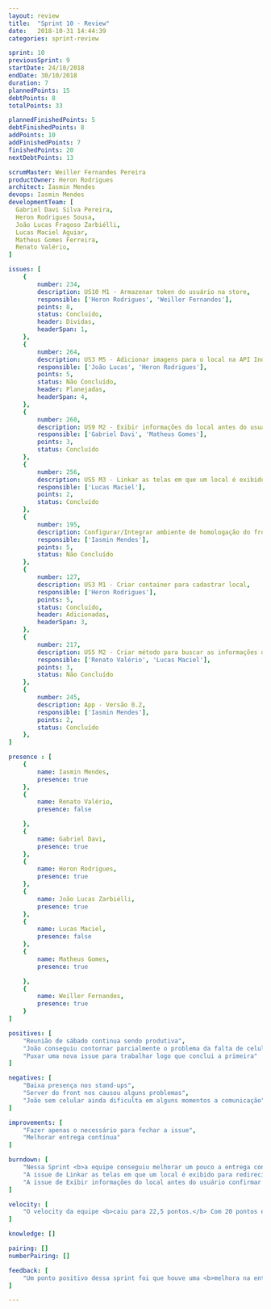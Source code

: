 ```yaml
---
layout: review
title:  "Sprint 10 - Review"
date:   2018-10-31 14:44:39
categories: sprint-review

sprint: 10
previousSprint: 9
startDate: 24/10/2018
endDate: 30/10/2018
duration: 7
plannedPoints: 15
debtPoints: 8
totalPoints: 33

plannedFinishedPoints: 5
debtFinishedPoints: 8
addPoints: 10
addFinishedPoints: 7
finishedPoints: 20
nextDebtPoints: 13

scrumMaster: Weiller Fernandes Pereira
productOwner: Heron Rodrigues
architect: Iasmin Mendes
devops: Iasmin Mendes
developmentTeam: [
  Gabriel Davi Silva Pereira,
  Heron Rodrigues Sousa,
  João Lucas Fragoso Zarbiélli,
  Lucas Maciel Aguiar,
  Matheus Gomes Ferreira,
  Renato Valério,
]

issues: [
    {
        number: 234,
        description: US10 M1 - Armazenar token do usuário na store,
        responsible: ['Heron Rodrigues', 'Weiller Fernandes'],
        points: 8,
        status: Concluído,
        header: Dividas,
        headerSpan: 1,
    },
    {
        number: 264,
        description: US3 M5 - Adicionar imagens para o local na API IndicaAi,
        responsible: ['João Lucas', 'Heron Rodrigues'],
        points: 5,
        status: Não Concluído,
        header: Planejadas,
        headerSpan: 4,
    },
    {
        number: 260,
        description: US9 M2 - Exibir informações do local antes do usuário confirmar o cadastro,
        responsible: ['Gabriel Davi', 'Matheus Gomes'],
        points: 3,
        status: Concluído
    },
    {
        number: 256,
        description: US5 M3 - Linkar as telas em que um local é exibido para redirecionar para a página de Visualização do Local,
        responsible: ['Lucas Maciel'],
        points: 2,
        status: Concluído
    },
    {
        number: 195,
        description: Configurar/Integrar ambiente de homologação do front,
        responsible: ['Iasmin Mendes'],
        points: 5,
        status: Não Concluído
    },
    {
        number: 127,
        description: US3 M1 - Criar container para cadastrar local,
        responsible: ['Heron Rodrigues'],
        points: 5,
        status: Concluído,
        header: Adicionadas,
        headerSpan: 3,
    },
    {
        number: 217,
        description: US5 M2 - Criar método para buscar as informações do local na IndicaAi API,
        responsible: ['Renato Valério', 'Lucas Maciel'],
        points: 3,
        status: Não Concluído
    },
    {
        number: 245,
        description: App - Versão 0.2,
        responsible: ['Iasmin Mendes'],
        points: 2,
        status: Concluído
    },
]

presence : [
    {
        name: Iasmin Mendes,
        presence: true
    },
    {
        name: Renato Valério,
        presence: false

    },
    {
        name: Gabriel Davi,
        presence: true
    },
    {
        name: Heron Rodrigues,
        presence: true
    },
    {
        name: João Lucas Zarbiélli,
        presence: true
    },
    {
        name: Lucas Maciel,
        presence: false
    },
    {
        name: Matheus Gomes,
        presence: true

    },
    {
        name: Weiller Fernandes,
        presence: true
    }
]

positives: [
    "Reunião de sábado continua sendo produtiva",
    "João conseguiu contornar parcialmente o problema da falta de celular usando o email para comunicação",
    "Puxar uma nova issue para trabalhar logo que conclui a primeira"
]

negatives: [
    "Baixa presença nos stand-ups",
    "Server do front nos causou alguns problemas",
    "João sem celular ainda dificulta em alguns momentos a comunicação"
]

improvements: [
    "Fazer apenas o necessário para fechar a issue",
    "Melhorar entrega contínua"
]

burndown: [
    "Nessa Sprint <b>a equipe conseguiu melhorar um pouco a entrega contínua</b>, mas não ainda no nível que desejamos, duas issues foram concluídas no terceiro dia de Sprint, a de lançar a versão 0.2 do app e a de Armazenar token do usuário na store, totalizando 10 pontos, mas todas as outras issues acabaram ficando apenas para o final da Sprint ou então de débito para a próxima.",
    "A issue de Linkar as telas em que um local é exibido para redirecionar para a página de Visualização do Local foi <b>concluída e fechada no último dia de Sprint</b>, mas ela acabou gerando <b>alguns conflitos</b> para a issue de Criar container para cadastrar local, pois alguns arquivos foram modificados nela que impactaram na segunda, por sorte esses conflitos foram resolvidos a tempo da issue ser concluída.",
    "A issue de Exibir informações do local antes do usuário confirmar o cadastro foi <b>entregue sem muitos problemas</b> e as issues de Adicionar imagens para o local na API IndicaAi, Configurar/Integrar ambiente de homologação do front e Criar método para buscar as informações do local na IndicaAi API acabaram <b>ficando de débito.</b>"
]

velocity: [
    "O velocity da equipe <b>caiu para 22,5 pontos.</b> Com 20 pontos entregues e 13 ficando de débito, nessa etapa final de projeto vimos que não temos alternativas a não ser puxar mais issues para cada par, apesar de terem sido deixados 13 pontos de dívida, provavelmente 8 deles seriam entregues com um dia a mais de trabalho, então decidimos tentar novamente para a sprint seguinte a estratégia de alocar <b>duas issues para cada pareamento,</b> com o objetivo de entregar 22 pontos Planejados e os 13 de débito, totalizando <b>35 pontos.</b>"
]

knowledge: []

pairing: []
numberPairing: []

feedback: [
    "Um ponto positivo dessa sprint foi que houve uma <b>melhora na entrega contínua</b> e consequentemente no <b>gráfico de burndow,</b> com issues sendo entregues na metade da sprint e novas já sendo puxadas, contudo ainda houveram falhas e o número de <b>pontos de débito acabou ficando muito elevado</b>, para contornar isso, a próxima sprint já se inicia com todas as duplas tendo duas issues atribuídas, com isso esperamos que haja melhor planejamento na execução de cada tarefa."
]

---
```

